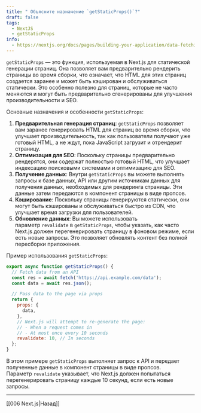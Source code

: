 ```yaml
---
title: " Объясните назначение `getStaticProps()`?"
draft: false
tags:
  - NextJS
  - getStaticProps
info:
  - https://nextjs.org/docs/pages/building-your-application/data-fetching/get-static-props
---
```

`getStaticProps` — это функция, используемая в Next.js для статической генерации страниц. Она позволяет вам предварительно рендерить страницы во время сборки, что означает, что HTML для этих страниц создается заранее и может быть кэширован и обслуживаться статически. Это особенно полезно для страниц, которые не часто меняются и могут быть предварительно сгенерированы для улучшения производительности и SEO.

Основные назначения и особенности `getStaticProps`:
1. **Предварительная генерация страниц**: `getStaticProps` позволяет вам заранее генерировать HTML для страниц во время сборки, что улучшает производительность, так как пользователи получают уже готовый HTML, а не ждут, пока JavaScript загрузит и отрендерит страницу.
2. **Оптимизация для SEO**: Поскольку страницы предварительно рендерятся, они содержат полностью готовый HTML, что улучшает индексацию поисковыми системами и оптимизацию для SEO.
3. **Получение данных**: Внутри `getStaticProps` вы можете выполнять запросы к базе данных, API или другим источникам данных для получения данных, необходимых для рендеринга страницы. Эти данные затем передаются в компонент страницы в виде пропсов.
4. **Кэширование**: Поскольку страницы генерируются статически, они могут быть кэшированы и обслуживаться быстро из CDN, что улучшает время загрузки для пользователей.
5. **Обновление данных**: Вы можете использовать параметр `revalidate` в `getStaticProps`, чтобы указать, как часто Next.js должен перегенерировать страницу в фоновом режиме, если есть новые запросы. Это позволяет обновлять контент без полной пересборки приложения.

Пример использования `getStaticProps`:

```javascript
export async function getStaticProps() {
  // Fetch data from an API
  const res = await fetch('https://api.example.com/data');
  const data = await res.json();

  // Pass data to the page via props
  return {
    props: {
      data,
    },
    // Next.js will attempt to re-generate the page:
    // - When a request comes in
    // - At most once every 10 seconds
    revalidate: 10, // In seconds
  };
}
```

В этом примере `getStaticProps` выполняет запрос к API и передает полученные данные в компонент страницы в виде пропсов. Параметр `revalidate` указывает, что Next.js должен попытаться перегенерировать страницу каждые 10 секунд, если есть новые запросы.

___

[[006 Next.js|Назад]]